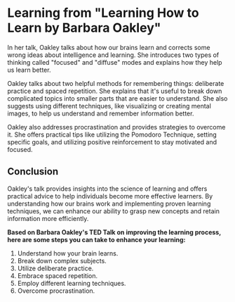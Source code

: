 # Learning from "Learning How to Learn by Barbara Oakley"

In her talk, Oakley talks about how our brains learn and corrects some wrong ideas about intelligence and learning. She introduces two types of thinking called "focused" and "diffuse" modes and explains how they help us learn better.

Oakley talks about two helpful methods for remembering things: deliberate practice and spaced repetition. She explains that it's useful to break down complicated topics into smaller parts that are easier to understand. She also suggests using different techniques, like visualizing or creating mental images, to help us understand and remember information better.

Oakley also addresses procrastination and provides strategies to overcome it. She offers practical tips like utilizing the Pomodoro Technique, setting specific goals, and utilizing positive reinforcement to stay motivated and focused.

## Conclusion

Oakley's talk provides insights into the science of learning and offers practical advice to help individuals become more effective learners. By understanding how our brains work and implementing proven learning techniques, we can enhance our ability to grasp new concepts and retain information more efficiently.


**Based on Barbara Oakley's TED Talk on improving the learning process, here are some steps you can take to enhance your learning:**

1. Understand how your brain learns.
2. Break down complex subjects.
3. Utilize deliberate practice.
4. Embrace spaced repetition.
5. Employ different learning techniques.
6. Overcome procrastination.



 